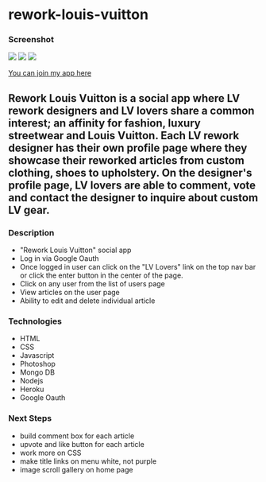 # rework-louis-vuitton

###  Screenshot 
![](https://imgur.com/5TLEG79)
![](https://imgur.com/mf1C4yK)
![](https://imgur.com/oWEdssU)

[You can join my app here](https://rework-louis-vuitton.herokuapp.com/)

## Rework Louis Vuitton is a social app where LV rework designers and LV lovers share a common interest; an affinity for fashion, luxury streetwear and Louis Vuitton. Each LV rework designer has their own profile page where they showcase their reworked articles from custom clothing, shoes to upholstery. On the designer's profile page, LV lovers are able to comment, vote and contact the designer to inquire about custom LV gear.

### Description

- "Rework Louis Vuitton" social app  
- Log in via Google Oauth
- Once logged in user can click on the "LV Lovers" link on the top nav bar or click the enter button   in the center of the page.
- Click on any user from the list of users page
- View articles on the user page
- Ability to edit and delete individual article

### Technologies
- HTML
- CSS
- Javascript
- Photoshop
- Mongo DB
- Nodejs
- Heroku
- Google Oauth

### Next Steps
- build comment box for each article
- upvote and like button for each article
- work more on CSS
- make title links on menu white, not purple
- image scroll gallery on home page

